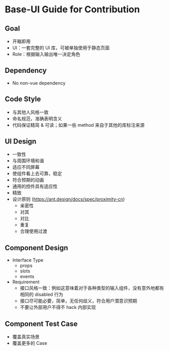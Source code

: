 # Base-UI Guide for Contribution

## Goal

* 开箱即用
* UI：一套完整的 UI 库，可被单独使用于静态页面
* Role：根据输入输出唯一决定角色

## Dependency

* No non-vue dependency

## Code Style

* 与其他人风格一致
* 命名规范，准确表明含义
* 代码保证精简 & 可读；如果一些 method 来自于其他的库标注来源

## UI Design

* 一致性
* 与周围环境和谐
* 适应不同屏幕
* 使组件看上去可靠，稳定
* 符合预期的动画
* 通用的控件具有适应性
* 精致
* 设计原则 (https://ant.design/docs/spec/proximity-cn)
    * 亲密性
    * 对其
    * 对比
    * 重复
    * 合理使用过渡

## Component Design

* Interface Type
    * props
    * slots
    * events
* Requirement
    * 接口风格一致：例如这意味着对于各种类型的输入组件，没有意外地都有相同的 disabled 行为
    * 接口尽可能必要，简单，无任何歧义，符合用户潜意识预期
    * 不要让外部用户不得不 hack 内部实现

## Component Test Case

* 覆盖真实场景
* 覆盖更多的 Case
